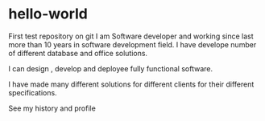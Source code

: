 # hello-world
First test repository on git
I am Software developer and working since last more than 10 years in software development field. I have develope number of different database and office solutions.

I can design , develop and deployee fully functional software.

I have made many different solutions for different clients for their different specifications.

See my history and profile
